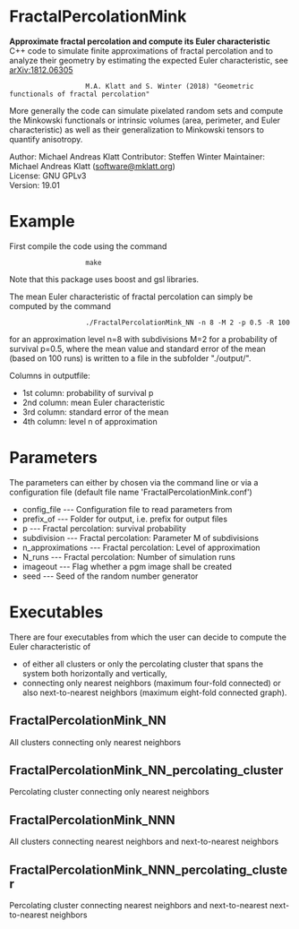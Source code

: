 # FractalPercolationMink
**Approximate fractal percolation and compute its Euler characteristic**  
C++ code to simulate finite approximations of fractal percolation and to
analyze their geometry by estimating the expected Euler characteristic, see [arXiv:1812.06305](http://arxiv.org/abs/1812.06305)

                       M.A. Klatt and S. Winter (2018) "Geometric functionals of fractal percolation"

More generally the code can simulate pixelated random sets and compute the
Minkowski functionals or intrinsic volumes (area, perimeter, and Euler
characteristic) as well as their generalization to Minkowski tensors to
quantify anisotropy.

Author: Michael Andreas Klatt
Contributor: Steffen Winter
Maintainer: Michael Andreas Klatt (<software@mklatt.org>)  
License: GNU GPLv3  
Version: 19.01

Example
=======

First compile the code using the command

                       make

Note that this package uses boost and gsl libraries.

The mean Euler characteristic of fractal percolation can simply be
computed by the command

                       ./FractalPercolationMink_NN -n 8 -M 2 -p 0.5 -R 100

for an approximation level n=8 with subdivisions M=2 for a probability
of survival p=0.5, where the mean value and standard error of the mean
(based on 100 runs) is written to a file in the subfolder "./output/".

Columns in outputfile:
 * 1st column: probability of survival p
 * 2nd column: mean Euler characteristic
 * 3rd column: standard error of the mean
 * 4th column: level n of approximation

Parameters
==========

The parameters can either by chosen via the command line or via a
configuration file (default file name 'FractalPercolationMink.conf')

 * config_file ---       Configuration file to read parameters from
 * prefix_of ---         Folder for output, i.e. prefix for output files
 * p ---                 Fractal percolation: survival probability
 * subdivision ---       Fractal percolation: Parameter M of subdivisions
 * n_approximations ---  Fractal percolation: Level of approximation
 * N_runs ---            Fractal percolation: Number of simulation runs
 * imageout ---          Flag whether a pgm image shall be created
 * seed ---              Seed of the random number generator

Executables
===========

There are four executables from which the user can decide to compute the
Euler characteristic of
* of either all clusters or only the percolating cluster that spans the
  system both horizontally and vertically,
* connecting only nearest neighbors (maximum four-fold connected) or
  also next-to-nearest neighbors (maximum eight-fold connected graph).

FractalPercolationMink_NN
-------------------------

All clusters connecting only nearest neighbors

FractalPercolationMink_NN_percolating_cluster
---------------------------------------------

Percolating cluster connecting only nearest neighbors

FractalPercolationMink_NNN
--------------------------

All clusters connecting nearest neighbors and next-to-nearest
neighbors

FractalPercolationMink_NNN_percolating_cluster
----------------------------------------------

Percolating cluster connecting nearest neighbors and next-to-nearest
next-to-nearest neighbors 

